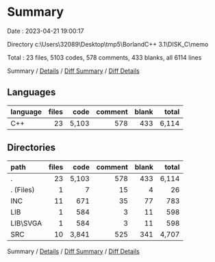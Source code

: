 # Summary

Date : 2023-04-21 19:00:17

Directory c:\\Users\\32089\\Desktop\\tmp5\\BorlandC++ 3.1\\DISK_C\\memo

Total : 23 files,  5103 codes, 578 comments, 433 blanks, all 6114 lines

Summary / [Details](details.md) / [Diff Summary](diff.md) / [Diff Details](diff-details.md)

## Languages
| language | files | code | comment | blank | total |
| :--- | ---: | ---: | ---: | ---: | ---: |
| C++ | 23 | 5,103 | 578 | 433 | 6,114 |

## Directories
| path | files | code | comment | blank | total |
| :--- | ---: | ---: | ---: | ---: | ---: |
| . | 23 | 5,103 | 578 | 433 | 6,114 |
| . (Files) | 1 | 7 | 15 | 4 | 26 |
| INC | 11 | 671 | 35 | 77 | 783 |
| LIB | 1 | 584 | 3 | 11 | 598 |
| LIB\\SVGA | 1 | 584 | 3 | 11 | 598 |
| SRC | 10 | 3,841 | 525 | 341 | 4,707 |

Summary / [Details](details.md) / [Diff Summary](diff.md) / [Diff Details](diff-details.md)